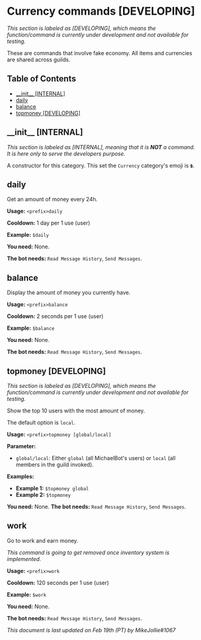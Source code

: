 <!-- omit in toc -->
# Currency commands [DEVELOPING]

*This section is labeled as [DEVELOPING], which means the function/command is currently under development and not available for testing.*

These are commands that involve fake economy. All items and currencies are shared across guilds.

<!-- omit on toc -->
## Table of Contents

- [\_\_init\_\_ [INTERNAL]](#__init__-internal)
- [daily](#daily)
- [balance](#balance)
- [topmoney [DEVELOPING]](#topmoney-developing)

## \_\_init\_\_ [INTERNAL]

*This section is labeled as [INTERNAL], meaning that it is **NOT** a command. It is here only to serve the developers purpose.*

A constructor for this category. This set the `Currency` category's emoji is `💲`.

## daily

Get an amount of money every 24h.

**Usage:** `<prefix>daily`

**Cooldown:** 1 day per 1 use (user)

**Example:** `$daily`

**You need:** None.

**The bot needs:** `Read Message History`, `Send Messages`.

## balance

Display the amount of money you currently have.

**Usage:** `<prefix>balance`

**Cooldown:** 2 seconds per 1 use (user)

**Example:** `$balance`

**You need:** None.

**The bot needs:** `Read Message History`, `Send Messages`.

## topmoney [DEVELOPING]

*This section is labeled as [DEVELOPING], which means the function/command is currently under development and not available for testing.*

Show the top 10 users with the most amount of money.

The default option is `local`.

**Usage:** `<prefix>topmoney [global/local]`

**Parameter:**

- `global/local`: Either `global` (all MichaelBot's users) or `local` (all members in the guild invoked).

**Examples:**

- **Example 1:** `$topmoney global`
- **Example 2:** `$topmoney`

**You need:** None.
**The bot needs:** `Read Message History`, `Send Messages`.

## work

Go to work and earn money.

*This command is going to get removed once inventory system is implemented.*

**Usage:** `<prefix>work`

**Cooldown:** 120 seconds per 1 use (user)

**Example:** `$work`

**You need:** None.

**The bot needs:** `Read Message History`, `Send Messages`.

*This document is last updated on Feb 19th (PT) by MikeJollie#1067*

